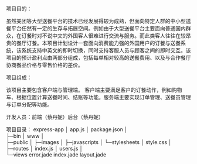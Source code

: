 项目目的：

虽然美团等大型送餐平台的技术已经发展得较为成熟，但面向特定人群的中小型送餐平台任然有一定的生存与拓展空间。例如由于大型送餐平台主要面向普通国内群众，在订餐时对不说中文的外国客人很难进行交流与服务。而此类客人往往在较昂贵的餐厅订餐。本项目计划设计一套面向消费能力强的外国用户的订餐与送餐系统，该系统支持中英文的即时切换，同时支持客服人员与顾客之间的即时交互。该项目的预计盈利点由两部分组成，包括每单相对较高的送餐费用、以及与合作餐厅协商餐品价格与零售价格的差价。

项目组成：

该项目主要包含客户端与管理端。
客户端主要满足客户的订餐动作，例如购物车、根据位置计算送餐时间、结账等功能。服务端主要实现订单管理、送餐员管理与订单分配等功能。

开发人员：前端（蔡丹妮）后台（蔡丹妮）

项目目录：
express-app
│  app.js
│  package.json
│  
├─bin
│      www
│      
├─public
│  ├─images
│  ├─javascripts
│  └─stylesheets
│          style.css
│          
├─routes
│      index.js
│      users.js
│      
└─views
        error.jade
        index.jade
        layout.jade

